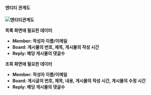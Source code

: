 <h4>엔티티 관계도<h4>
  
![엔티티관계도](https://github.com/gimeast94/springboot_board/assets/122797364/f6715098-6e4f-400f-af3d-057d866f6930)

목록 화면에 필요한 데이터
- Member: 작성자 이름/이메일
- Board: 게시물의 번호, 제목, 게시물의 작성 시간
- Reply: 해당 게시물의 댓글수

조회 화면에 필요한 데이터
- Member: 작성자 이름/이메일
- Board: 게시글의 번호, 제목, 내용, 게시물의 작성 시간, 게시물의 수정 시간
- Reply: 해당 게시물의 댓글수
